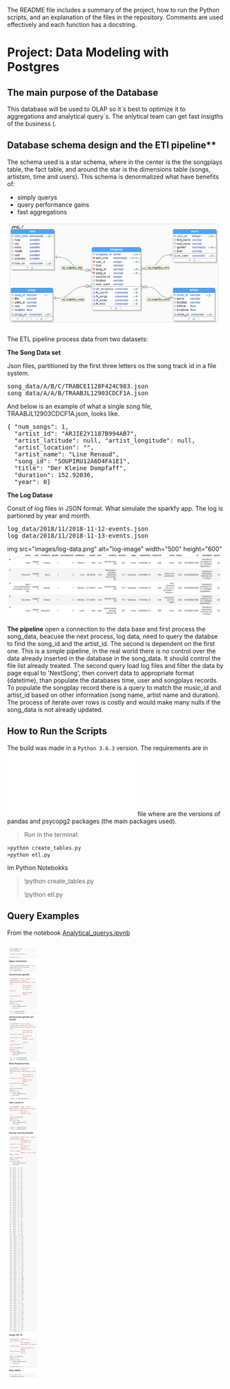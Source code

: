 The README file includes a summary of the project, how to run the Python scripts, and an explanation of the files in the repository. Comments are used effectively and each function has a docstring.

# Project: Data Modeling with Postgres

## The main purpose of the Database

This database will be used to OLAP so it´s best to optimize it to aggregations and analytical query´s.
The anlytical team can get fast insigths of the business (.

## Database schema design and the ETl pipeline**

The schema used is a star schema, where in the center is the the songplays table, the fact table, and around the star is the dimensions table (songs, artistsm, time and users). This schema is denormalized what have benefits of:
  
  - simply querys
  - query performance gains
  - fast aggregations
  
  ![star_schema](images/new_database.png "star schema songplays")
  
The ETL pipeline process data from two datasets:

**The Song Data set**

Json files, partitioned by the first three letters os the song track id in a file system.

<pre>
song_data/A/B/C/TRABCEI128F424C983.json
song_data/A/A/B/TRAABJL12903CDCF1A.json
</pre>

And below is an example of what a single song file, TRAABJL12903CDCF1A.json, looks like.

<pre>
{ "num_songs": 1,
  "artist_id": "ARJIE2Y1187B994AB7",
  "artist_latitude": null, "artist_longitude": null,
  "artist_location": "",
  "artist_name": "Line Renaud", 
  "song_id": "SOUPIRU12A6D4FA1E1", 
  "title": "Der Kleine Dompfaff", 
  "duration": 152.92036, 
  "year": 0}
</pre>

**The Log Datase**

Consit of log files in JSON format. What simulate the sparkfy app. The log is partioned by year and month.


<pre>
log_data/2018/11/2018-11-12-events.json
log_data/2018/11/2018-11-13-events.json
</pre>

img src="images/log-data.png" alt="log-image" width="500" height="600"       
![log-image](images/log-data.png)

**The pipeline** open a connection to the data base and first process the song_data, beacuse the next process, log data, need to query the databse to find the song_id and the artist_id. The second is dependent on the first one. This is a simple pipeline, in the real world there is no control over the data already inserted in the database in the song_data. It should control the file list already treated.
The second query load log files and filter the data by page equal to 'NextSong', then convert data to appropriate format (datetime), than populate the databases time, user and songplays records. To populate the songplay record there is a query to match the music_id and artist_id based on other information (song name, artist name and duration). The process of iterate over rows is costly and would make many nulls if the song_data is not already updated.

## How to Run the Scripts

The build was made in a `Python 3.6.3` version.
The requirements are in ![the requirements.txt](requirements.txt) file where are the versions of pandas and psycopg2 packages (the main packages used).

> Run in the terminal:
```
>python create_tables.py
>python etl.py
```
Im Python Notebokks

>!python create_tables.py
>
>!python etl.py

## Query Examples

From the notebook [Analytical_querys.ipynb](\Analytical_querys.ipynb)

![AnalyticaL_querys](Analytical_querys.png)
